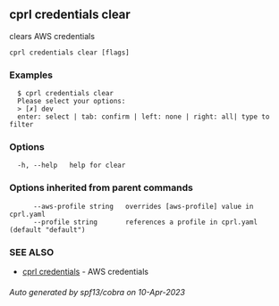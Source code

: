 ## cprl credentials clear

clears AWS credentials

```
cprl credentials clear [flags]
```

### Examples

```
  $ cprl credentials clear
  Please select your options:
  > [✗] dev
  enter: select | tab: confirm | left: none | right: all| type to filter
```

### Options

```
  -h, --help   help for clear
```

### Options inherited from parent commands

```
      --aws-profile string   overrides [aws-profile] value in cprl.yaml
      --profile string       references a profile in cprl.yaml (default "default")
```

### SEE ALSO

* [cprl credentials](cprl_credentials.md)	 - AWS credentials

###### Auto generated by spf13/cobra on 10-Apr-2023
